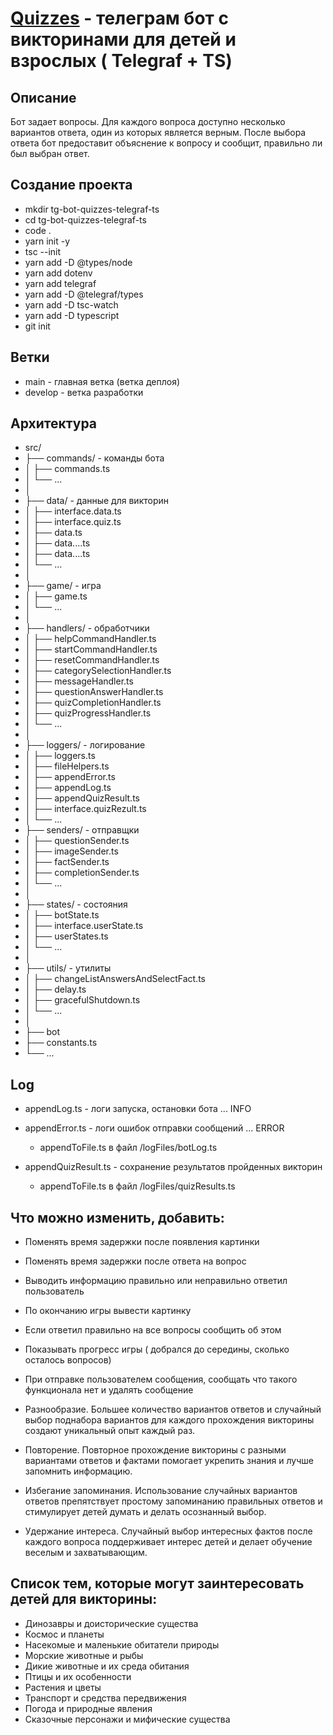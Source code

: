 # [Quizzes](https://t.me/QuzzesUGC_bot) - телеграм бот с викторинами для детей и взрослых ( Telegraf + TS)

## Описание

Бот задает вопросы. Для каждого вопроса доступно несколько вариантов ответа,
один из которых является верным. После выбора ответа бот предоставит объяснение
к вопросу и сообщит, правильно ли был выбран ответ.

## Создание проекта

- mkdir tg-bot-quizzes-telegraf-ts
- cd tg-bot-quizzes-telegraf-ts
- code .
- yarn init -y
- tsc --init
- yarn add -D @types/node
- yarn add dotenv
- yarn add telegraf
- yarn add -D @telegraf/types
- yarn add -D tsc-watch
- yarn add -D typescript
- git init

## Ветки

- main - главная ветка (ветка деплоя)
- develop - ветка разработки

## Архитектура

- src/
- ├── commands/ - команды бота
- │ ├── commands.ts
- │ └── ...
- │
- ├── data/ - данные для викторин
- │ ├── interface.data.ts
- │ ├── interface.quiz.ts
- │ ├── data.ts
- │ ├── data....ts
- │ ├── data....ts
- │ └── ...
- │
- ├── game/ - игра
- │ ├── game.ts
- │ └── ...
- │
- ├── handlers/ - обработчики
- │ ├── helpCommandHandler.ts
- │ ├── startCommandHandler.ts
- │ ├── resetCommandHandler.ts
- │ ├── categorySelectionHandler.ts
- │ ├── messageHandler.ts
- │ ├── questionAnswerHandler.ts
- │ ├── quizCompletionHandler.ts
- │ ├── quizProgressHandler.ts
- │ └── ...
- │
- ├── loggers/ - логирование
- │ ├── loggers.ts
- │ ├── fileHelpers.ts
- │ ├── appendError.ts
- │ ├── appendLog.ts
- │ ├── appendQuizResult.ts
- │ ├── interface.quizRezult.ts
- │ └── ...
- ├── senders/ - отправщки
- │ ├── questionSender.ts
- │ ├── imageSender.ts
- │ ├── factSender.ts
- │ ├── completionSender.ts
- │ └── ...
- │
- ├── states/ - состояния
- │ ├── botState.ts
- │ ├── interface.userState.ts
- │ ├── userStates.ts
- │ └── ...
- │
- ├── utils/ - утилиты
- │ ├── changeListAnswersAndSelectFact.ts
- │ ├── delay.ts
- │ ├── gracefulShutdown.ts
- │ └── ...
- │
- ├── bot
- ├── constants.ts
- └── ...

## Log

- appendLog.ts - логи запуска, остановки бота ... INFO
- appendError.ts - логи ошибок отправки сообщений ... ERROR
  - appendToFile.ts в файл /logFiles/botLog.ts

- appendQuizResult.ts - сохранение результатов пройденных викторин
  - appendToFile.ts в файл /logFiles/quizResults.ts

## Что можно изменить, добавить:

- Поменять время задержки после появления картинки

- Поменять время задержки после ответа на вопрос

- Выводить информацию правильно или неправильно ответил пользователь

- По окончанию игры вывести картинку

- Если ответил правильно на все вопросы сообщить об этом

- Показывать прогресс игры ( добрался до середины, сколько осталось вопросов)

- При отправке пользователем сообщения, сообщать что такого функционала нет и
  удалять сообщение

- Разнообразие. Большее количество вариантов ответов и случайный выбор поднабора
  вариантов для каждого прохождения викторины создают уникальный опыт каждый
  раз.

- Повторение. Повторное прохождение викторины с разными вариантами ответов и
  фактами помогает укрепить знания и лучше запомнить информацию.

- Избегание запоминания. Использование случайных вариантов ответов препятствует
  простому запоминанию правильных ответов и стимулирует детей думать и делать
  осознанный выбор.

- Удержание интереса. Случайный выбор интересных фактов после каждого вопроса
  поддерживает интерес детей и делает обучение веселым и захватывающим.

## Список тем, которые могут заинтересовать детей для викторины:

- Динозавры и доисторические существа
- Космос и планеты
- Насекомые и маленькие обитатели природы
- Морские животные и рыбы
- Дикие животные и их среда обитания
- Птицы и их особенности
- Растения и цветы
- Транспорт и средства передвижения
- Погода и природные явления
- Сказочные персонажи и мифические существа
